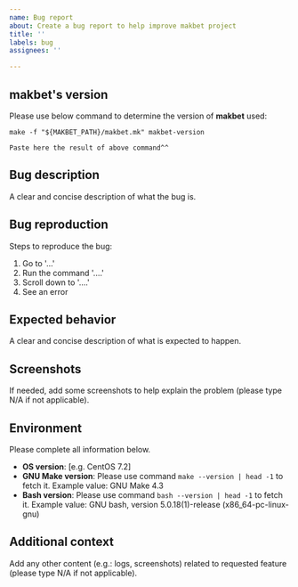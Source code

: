 ```yaml
---
name: Bug report
about: Create a bug report to help improve makbet project
title: ''
labels: bug
assignees: ''

---
```


## **makbet's version**
Please use below command to determine the version of **makbet** used:
```
make -f "${MAKBET_PATH}/makbet.mk" makbet-version
```

```
Paste here the result of above command^^
```

## **Bug description**
A clear and concise description of what the bug is.

## **Bug reproduction**
Steps to reproduce the bug:
1. Go to '...'
2. Run the command '....'
3. Scroll down to '....'
4. See an error

## **Expected behavior**
A clear and concise description of what is expected to happen.

## **Screenshots**
If needed, add some screenshots to help explain the problem (please
type N/A if not applicable).

## **Environment**
Please complete all information below.
- **OS version**: [e.g. CentOS 7.2]
- **GNU Make version**: Please use command ``make --version | head -1`` to
  fetch it.  Example value: GNU Make 4.3
- **Bash version**: Please use command ``bash --version | head -1`` to fetch
  it.  Example value: GNU bash, version 5.0.18(1)-release (x86_64-pc-linux-gnu)

## **Additional context**
Add any other content (e.g.: logs, screenshots) related to requested
feature (please type N/A if not applicable).
